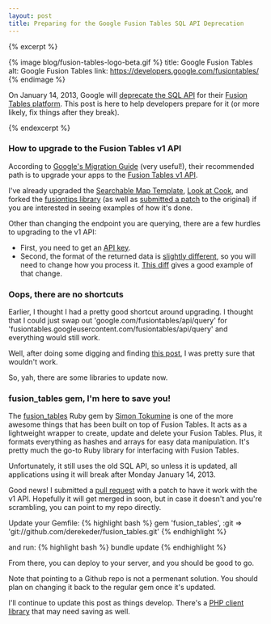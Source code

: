 ```yaml
---
layout: post
title: Preparing for the Google Fusion Tables SQL API Deprecation
---
```


{% excerpt %}

{% image blog/fusion-tables-logo-beta.gif %}
  title: Google Fusion Tables
  alt: Google Fusion Tables
  link: https://developers.google.com/fusiontables/
{% endimage %}

On January 14, 2013, Google will [deprecate the SQL API](https://developers.google.com/fusiontables/docs/developers_guide) for their [Fusion Tables platform](https://developers.google.com/fusiontables/). This post is here to help developers prepare for it (or more likely, fix things after they break). 

{% endexcerpt %}

### How to upgrade to the Fusion Tables v1 API

According to [Google's Migration Guide](https://developers.google.com/fusiontables/docs/v1/migration_guide) (very useful!), their recommended path is to upgrade your apps to the [Fusion Tables v1 API](https://developers.google.com/fusiontables/docs/v1/getting_started). 

I've already upgraded the [Searchable Map Template](http://derekeder.com/searchable_map_template/), [Look at Cook](https://github.com/open-city/look-at-cook), and forked the [fusiontips library](https://github.com/derekeder/fusiontips) (as well as [submitted a patch](http://code.google.com/p/gmaps-utility-gis/issues/detail?id=12) to the original) if you are interested in seeing examples of how it's done. 

Other than changing the endpoint you are querying, there are a few hurdles to upgrading to the v1 API:

* First, you need to get an [API key](https://code.google.com/apis/console/). 
* Second, the format of the returned data is [slightly different](https://developers.google.com/fusiontables/docs/v1/using#queryData), so you will need to change how you process it. [This diff](https://github.com/derekeder/FusionTable-Map-Template-Heroku/commit/7e86b0bfba411584e0a305560d07444648835a0c) gives a good example of that change.

### Oops, there are no shortcuts

Earlier, I thought I had a pretty good shortcut around upgrading. I thought that I could just swap out 'google.com/fusiontables/api/query' for 'fusiontables.googleusercontent.com/fusiontables/api/query' and everything would still work.

Well, after doing some digging and finding [this post](https://groups.google.com/forum/?fromgroups=#!topic/fusion-tables-users-group/JlxS6ckszf4), I was pretty sure that wouldn't work. 

So, yah, there are some libraries to update now.

### fusion_tables gem, I'm here to save you!

The [fusion_tables](https://github.com/tokumine/fusion_tables) Ruby gem by [Simon Tokumine](https://twitter.com/tokumin) is one of the more awesome things that has been built on top of Fusion Tables. It acts as a lightweight wrapper to create, update and delete your Fusion Tables. Plus, it formats everything as hashes and arrays for easy data manipulation. It's pretty much the go-to Ruby library for interfacing with Fusion Tables.

Unfortunately, it still uses the old SQL API, so unless it is updated, all applications using it will break after Monday January 14, 2013. 

Good news! I submitted a [pull request](https://github.com/tokumine/fusion_tables/pull/21) with a patch to have it work with the v1 API. Hopefully it will get merged in soon, but in case it doesn't and you're scrambling, you can point to my repo directly.

Update your Gemfile:
{% highlight bash %}
gem 'fusion_tables', :git  => 'git://github.com/derekeder/fusion_tables.git'
{% endhighlight %}

and run:
{% highlight bash %}
bundle update
{% endhighlight %}

From there, you can deploy to your server, and you should be good to go. 

Note that pointing to a Github repo is not a permenant solution. You should plan on changing it back to the regular gem once it's updated.

I'll continue to update this post as things develop. There's a [PHP client library](http://code.google.com/p/fusion-tables-client-php/) that may need saving as well.